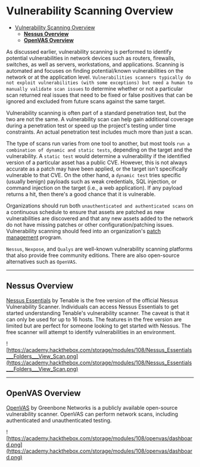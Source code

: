 # Vulnerability Scanning Overview
- [Vulnerability Scanning Overview](#vulnerability-scanning-overview)
  - [**Nessus Overview**](#nessus-overview)
  - [**OpenVAS Overview**](#openvas-overview)

As discussed earlier, vulnerability scanning is performed to identify potential vulnerabilities in network devices such as routers, firewalls, switches, as well as servers, workstations, and applications. Scanning is automated and focuses on finding potential/known vulnerabilities on the network or at the application level. `Vulnerabilities scanners typically do not exploit vulnerabilities (with some exceptions) but need a human to manually validate scan issues` to determine whether or not a particular scan returned real issues that need to be fixed or false positives that can be ignored and excluded from future scans against the same target.

Vulnerability scanning is often part of a standard penetration test, but the two are not the same. A vulnerability scan can help gain additional coverage during a penetration test or speed up the project's testing under time constraints. An actual penetration test includes much more than just a scan.

The type of scans run varies from one tool to another, but most tools `run a combination of dynamic and static tests`, depending on the target and the vulnerability. A `static test` would determine a vulnerability if the identified version of a particular asset has a public CVE. However, this is not always accurate as a patch may have been applied, or the target isn't specifically vulnerable to that CVE. On the other hand, a `dynamic test` tries specific (usually benign) payloads such as weak credentials, SQL injection, or command injection on the target (i.e., a web application). If any payload returns a hit, then there's a good chance that it is vulnerable.

Organizations should run both `unauthenticated and authenticated scans` on a continuous schedule to ensure that assets are patched as new vulnerabilities are discovered and that any new assets added to the network do not have missing patches or other configuration/patching issues. Vulnerability scanning should feed into an organization's [patch management](https://en.wikipedia.org/wiki/Patch_(computing)) program.

`Nessus`, `Nexpose`, and `Qualys` are well-known vulnerability scanning platforms that also provide free community editions. There are also open-source alternatives such as `OpenVAS`.

---

## **Nessus Overview**

[Nessus Essentials](https://community.tenable.com/s/article/Nessus-Essentials) by Tenable is the free version of the official Nessus Vulnerability Scanner. Individuals can access Nessus Essentials to get started understanding Tenable's vulnerability scanner. The caveat is that it can only be used for up to 16 hosts. The features in the free version are limited but are perfect for someone looking to get started with Nessus. The free scanner will attempt to identify vulnerabilities in an environment.

![https://academy.hackthebox.com/storage/modules/108/Nessus_Essentials___Folders___View_Scan.png](https://academy.hackthebox.com/storage/modules/108/Nessus_Essentials___Folders___View_Scan.png)

---

## **OpenVAS Overview**

[OpenVAS](https://www.openvas.org/) by Greenbone Networks is a publicly available open-source vulnerability scanner. OpenVAS can perform network scans, including authenticated and unauthenticated testing.

![https://academy.hackthebox.com/storage/modules/108/openvas/dashboard.png](https://academy.hackthebox.com/storage/modules/108/openvas/dashboard.png)